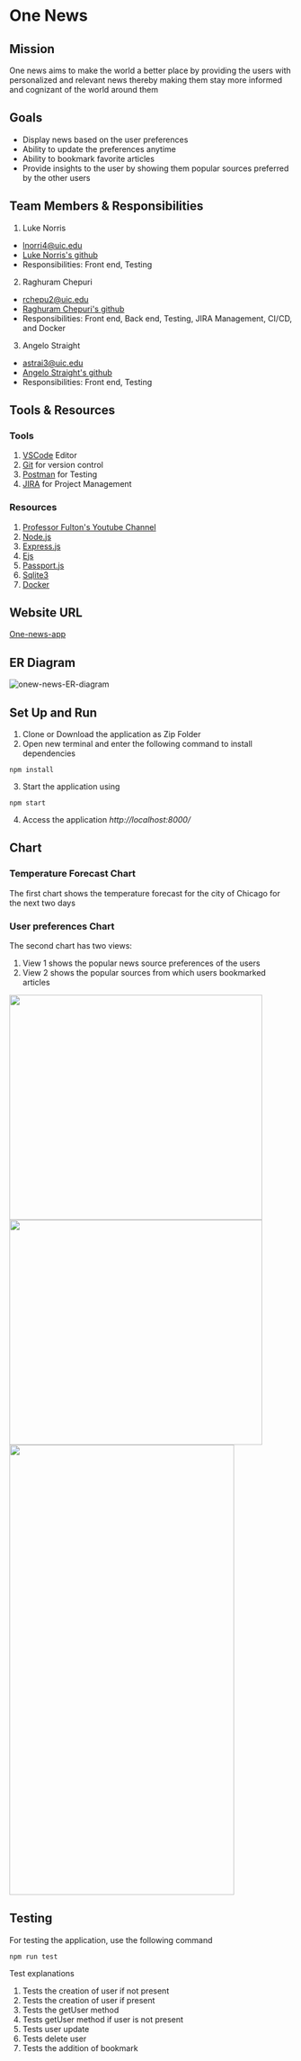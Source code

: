 # One News

## Mission
One news aims to make the world a better place by providing the users with personalized and relevant news thereby making them stay more informed and cognizant of the world around them

## Goals
- Display news based on the user preferences
- Ability to update the preferences anytime
- Ability to bookmark favorite articles
- Provide insights to the user by showing them popular sources preferred by the other users

## Team Members & Responsibilities
1. Luke Norris
- lnorri4@uic.edu
- [Luke Norris's github](https://github.com/lnorri4)
- Responsibilities: Front end, Testing

2. Raghuram Chepuri
- rchepu2@uic.edu
- [Raghuram Chepuri's github](https://github.com/rchepu2)
- Responsibilities: Front end, Back end, Testing, JIRA Management, CI/CD, and Docker

3. Angelo Straight
- astrai3@uic.edu
- [Angelo Straight's github](https://github.com/AngeloStraight)
- Responsibilities: Front end, Testing

## Tools & Resources

### Tools
1. [VSCode](https://vscode.dev/) Editor
2. [Git](https://git-scm.com/) for version control
3. [Postman](https://www.postman.com/) for Testing
4. [JIRA](https://one-news.atlassian.net/jira/software/c/projects/FCT1/boards/1) for Project Management

### Resources
1. [Professor Fulton's Youtube Channel](https://www.youtube.com/channel/UCglyC2nz03WdMECTpf9GLsg/featured)
2. [Node.js](https://nodejs.org/en/)
3. [Express.js](https://expressjs.com/)
4. [Ejs](https://ejs.co/)
5. [Passport.js](http://www.passportjs.org/)
6. [Sqlite3](https://www.npmjs.com/package/sqlite3)
7. [Docker](https://www.docker.com/) 

## Website URL
[One-news-app](https://one-news-app.herokuapp.com/)

## ER Diagram
![onew-news-ER-diagram](https://user-images.githubusercontent.com/89645796/144645133-a3ba3a5d-a66d-4262-8070-2d877bdc6394.jpg)

## Set Up and Run

1. Clone or Download the application as Zip Folder
2. Open new terminal and enter the following command to install dependencies
 ```
npm install
```
3. Start the application using

```
npm start
```
4. Access the application *http://localhost:8000/*

## Chart

### Temperature Forecast Chart
The first chart shows the temperature forecast for the city of Chicago for the next two days

### User preferences Chart
The second chart has two views:
1. View 1 shows the popular news source preferences of the users
2. View 2 shows the popular sources from which users bookmarked articles 

<img src="https://user-images.githubusercontent.com/89645796/144565159-0149bf55-84ee-4ef5-8c55-a55a1f2ed565.jpg" width="450" height="400"></img>
<img src="https://user-images.githubusercontent.com/89645796/144565721-83a4d725-b82f-498c-9d2d-2d9a68366ae2.jpg" width="450" height="400"></img>
<img src="https://user-images.githubusercontent.com/89645796/144564997-b4a4ee50-cc83-45ed-a8bd-3e2aa925078d.jpeg" width="400" height="800"></img>

## Testing

For testing the application, use the following command
```
npm run test
```
Test explanations

1. Tests the creation of user if not present
2. Tests the creation of user if present
3. Tests the getUser method
4. Tests getUser method if user is not present
5. Tests user update
6. Tests delete user
7. Tests the addition of bookmark 

